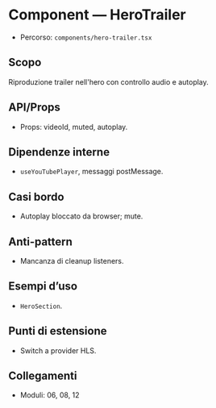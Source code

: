 # Component — HeroTrailer

- Percorso: `components/hero-trailer.tsx`

## Scopo
Riproduzione trailer nell'hero con controllo audio e autoplay.

## API/Props
- Props: videoId, muted, autoplay.

## Dipendenze interne
- `useYouTubePlayer`, messaggi postMessage.

## Casi bordo
- Autoplay bloccato da browser; mute.

## Anti-pattern
- Mancanza di cleanup listeners.

## Esempi d’uso
- `HeroSection`.

## Punti di estensione
- Switch a provider HLS.

## Collegamenti
- Moduli: 06, 08, 12
